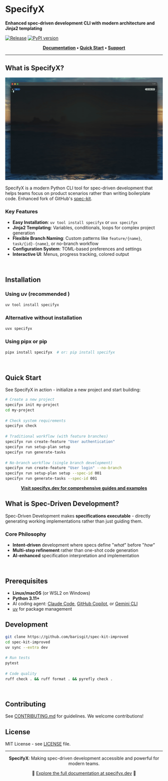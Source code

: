 # SpecifyX

**Enhanced spec-driven development CLI with modern architecture and Jinja2 templating**

[![Release](https://github.com/barisgit/spec-kit-improved/actions/workflows/release.yml/badge.svg)](https://github.com/barisgit/spec-kit-improved/actions/workflows/release.yml)
[![PyPI version](https://badge.fury.io/py/specifyx.svg)](https://badge.fury.io/py/specifyx)

<div align="center">
  <p><strong><a href="https://specifyx.dev">Documentation</a> • <a href="https://specifyx.dev/docs/guides/quickstart">Quick Start</a> • <a href="https://github.com/barisgit/spec-kit-improved/issues">Support</a></strong></p>
</div>

---

## What is SpecifyX?

![SpecifyX Demo](docs/static/img/gifs/specifyx-init.gif)

SpecifyX is a modern Python CLI tool for spec-driven development that helps teams focus on product scenarios rather than writing boilerplate code. Enhanced fork of GitHub's [spec-kit](https://github.com/github/spec-kit).

### Key Features

- **Easy Installation**: `uv tool install specifyx` or `uvx specifyx` 
- **Jinja2 Templating**: Variables, conditionals, loops for complex project generation
- **Flexible Branch Naming**: Custom patterns like `feature/{name}`, `task/{id}-{name}`, or no-branch workflow
- **Configuration System**: TOML-based preferences and settings
- **Interactive UI**: Menus, progress tracking, colored output

<br clear="right">

## Installation

### Using uv (recommended )
```bash
uv tool install specifyx
```

### Alternative without installation
```bash
uvx specifyx
```

### Using pipx or pip
```bash
pipx install specifyx  # or: pip install specifyx
```

<br clear="left">

## Quick Start

See SpecifyX in action - initialize a new project and start building:

```bash
# Create a new project
specifyx init my-project
cd my-project

# Check system requirements  
specifyx check

# Traditional workflow (with feature branches)
specifyx run create-feature "User authentication"
specifyx run setup-plan setup
specifyx run generate-tasks

# No-branch workflow (single branch development)
specifyx run create-feature "User login" --no-branch
specifyx run setup-plan setup --spec-id 001
specifyx run generate-tasks --spec-id 001
```

<div align="center">
  <p><strong><a href="https://specifyx.dev">Visit specifyx.dev for comprehensive guides and examples</a></strong></p>
</div>

## What is Spec-Driven Development?

Spec-Driven Development makes **specifications executable** - directly generating working implementations rather than just guiding them.

### Core Philosophy
- **Intent-driven** development where specs define "_what_" before "_how_"
- **Multi-step refinement** rather than one-shot code generation
- **AI-enhanced** specification interpretation and implementation

<br clear="right">

## Prerequisites

- **Linux/macOS** (or WSL2 on Windows)
- **Python 3.11+**
- AI coding agent: [Claude Code](https://www.anthropic.com/claude-code), [GitHub Copilot](https://code.visualstudio.com/), or [Gemini CLI](https://github.com/google-gemini/gemini-cli)
- [uv](https://docs.astral.sh/uv/) for package management

## Development

```bash
git clone https://github.com/barisgit/spec-kit-improved
cd spec-kit-improved
uv sync --extra dev

# Run tests
pytest

# Code quality
ruff check . && ruff format . && pyrefly check .
```

<br clear="left">

## Contributing

See [CONTRIBUTING.md](./CONTRIBUTING.md) for guidelines. We welcome contributions!

## License

MIT License - see [LICENSE](./LICENSE) file.

---

<div align="center">
  <p><strong>SpecifyX</strong>: Making spec-driven development accessible and powerful for modern teams.</p>
  <p>🌟 <a href="https://specifyx.dev">Explore the full documentation at specifyx.dev</a> 🌟</p>
</div>